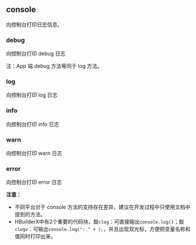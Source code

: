 ## console
向控制台打印日志信息。
### debug
向控制台打印 debug 日志

注：App 端 debug 方法等同于 log 方法。
### log
向控制台打印 log 日志
### info
向控制台打印 info 日志
### warn
向控制台打印 warn 日志
### error
向控制台打印 error 日志

**注意：**

- 不同平台对于 console 方法的支持存在差异，建议在开发过程中只使用文档中提到的方法。
- HBuilderX中有2个重要的代码块，敲`clog`：可直接输出`console.log()`；敲`clogv`：可输出`console.log(": " + );`，并且出现双光标，方便把变量名称和值同时打印出来。
